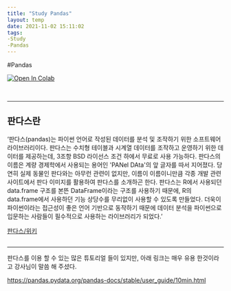 ```yaml
---
title: "Study Pandas"
layout: temp
date: 2021-11-02 15:11:02
tags: 
-Study 
-Pandas
---
```



#Pandas

<a href="https://colab.research.google.com/github/YoonHwa-P/MyBlog/blob/main/Pandas.ipynb" target="_parent"><img src="https://colab.research.google.com/assets/colab-badge.svg" alt="Open In Colab"/></a>


<br>
<hr>

## 판다스란

  ‘판다스(pandas)는 파이썬 언어로 작성된 데이터를 분석 및 조작하기 위한 소프트웨어 라이브러리이다. 판다스는 수치형 테이블과 시계열 데이터를 조작하고 운영하기 위한 데이터를 제공하는데, 3조항 BSD 라이선스 조건 하에서 무료로 사용 가능하다. 판다스의 이름은 계량 경제학에서 사용되는 용어인 'PANel DAta'의 앞 글자를 따서 지어졌다. 당연히 실제 동물인 판다와는 아무런 관련이 없지만, 이름이 이름이니만큼 각종 개발 관련 사이트에서 판다 이미지를 활용하여 판다스를 소개하곤 한다. 판다스는 R에서 사용되던 data.frame 구조를 본뜬 DataFrame이라는 구조를 사용하기 때문에, R의 data.frame에서 사용하던 기능 상당수를 무리없이 사용할 수 있도록 만들었다. 더욱이 파이썬이라는 접근성이 좋은 언어 기반으로 동작하기 때문에 데이터 분석을 파이썬으로 입문하는 사람들이 필수적으로 사용하는 라이브러리가 되었다.’

  [판다스/위키](https://namu.wiki/w/Pandas)





```python

```



-------
판다스를 이용 할 수 있는 많은 튜토리얼 들이 있지만, 
아래 링크는 매우 유용 한것이라고 강사님이 말씀 해 주셨다. 


https://pandas.pydata.org/pandas-docs/stable/user_guide/10min.html


